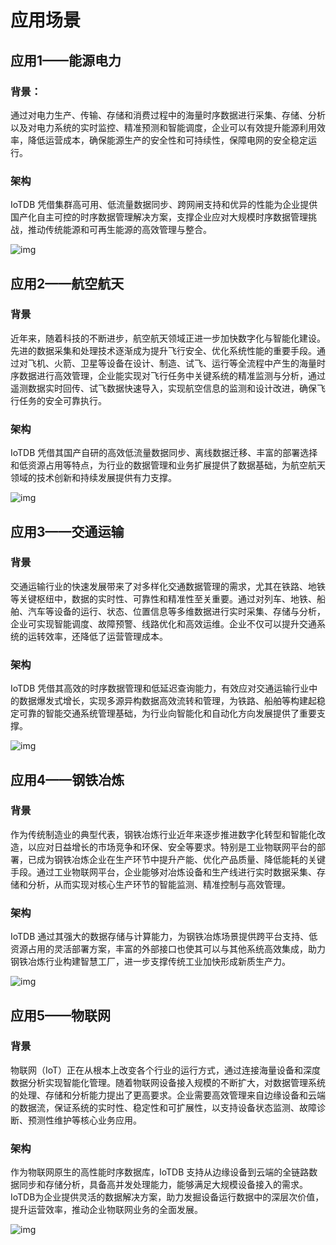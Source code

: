 <!--

    Licensed to the Apache Software Foundation (ASF) under one
    or more contributor license agreements.  See the NOTICE file
    distributed with this work for additional information
    regarding copyright ownership.  The ASF licenses this file
    to you under the Apache License, Version 2.0 (the
    "License"); you may not use this file except in compliance
    with the License.  You may obtain a copy of the License at
    
        http://www.apache.org/licenses/LICENSE-2.0
    
    Unless required by applicable law or agreed to in writing,
    software distributed under the License is distributed on an
    "AS IS" BASIS, WITHOUT WARRANTIES OR CONDITIONS OF ANY
    KIND, either express or implied.  See the License for the
    specific language governing permissions and limitations
    under the License.

-->

# 应用场景

## 应用1——能源电力

### 背景：

通过对电力生产、传输、存储和消费过程中的海量时序数据进行采集、存储、分析以及对电力系统的实时监控、精准预测和智能调度，企业可以有效提升能源利用效率，降低运营成本，确保能源生产的安全性和可持续性，保障电网的安全稳定运行。

### 架构

IoTDB 凭借集群高可用、低流量数据同步、跨网闸支持和优异的性能为企业提供国产化自主可控的时序数据管理解决方案，支撑企业应对大规模时序数据管理挑战，推动传统能源和可再生能源的高效管理与整合。

![img](/img/scenarios01.png)


## 应用2——航空航天

### 背景

近年来，随着科技的不断进步，航空航天领域正进一步加快数字化与智能化建设。先进的数据采集和处理技术逐渐成为提升飞行安全、优化系统性能的重要手段。通过对飞机、火箭、卫星等设备在设计、制造、试飞、运行等全流程中产生的海量时序数据进行高效管理，企业能实现对飞行任务中关键系统的精准监测与分析，通过遥测数据实时回传、试飞数据快速导入，实现航空信息的监测和设计改进，确保飞行任务的安全可靠执行。

### 架构

IoTDB 凭借其国产自研的高效低流量数据同步、离线数据迁移、丰富的部署选择和低资源占用等特点，为行业的数据管理和业务扩展提供了数据基础，为航空航天领域的技术创新和持续发展提供有力支撑。

![img](/img/scenarios02.png)


## 应用3——交通运输

### 背景

交通运输行业的快速发展带来了对多样化交通数据管理的需求，尤其在铁路、地铁等关键枢纽中，数据的实时性、可靠性和精准性至关重要。通过对列车、地铁、船舶、汽车等设备的运行、状态、位置信息等多维数据进行实时采集、存储与分析，企业可实现智能调度、故障预警、线路优化和高效运维。企业不仅可以提升交通系统的运转效率，还降低了运营管理成本。

### 架构

IoTDB 凭借其高效的时序数据管理和低延迟查询能力，有效应对交通运输行业中的数据爆发式增长，实现多源异构数据高效流转和管理，为铁路、船舶等构建起稳定可靠的智能交通系统管理基础，为行业向智能化和自动化方向发展提供了重要支撑。

![img](/img/scenarios03.png)


## 应用4——钢铁冶炼

### 背景

作为传统制造业的典型代表，钢铁冶炼行业近年来逐步推进数字化转型和智能化改造，以应对日益增长的市场竞争和环保、安全等要求。特别是工业物联网平台的部署，已成为钢铁冶炼企业在生产环节中提升产能、优化产品质量、降低能耗的关键手段。通过工业物联网平台，企业能够对冶炼设备和生产线进行实时数据采集、存储和分析，从而实现对核心生产环节的智能监测、精准控制与高效管理。

### 架构

IoTDB 通过其强大的数据存储与计算能力，为钢铁冶炼场景提供跨平台支持、低资源占用的灵活部署方案，丰富的外部接口也使其可以与其他系统高效集成，助力钢铁冶炼行业构建智慧工厂，进一步支撑传统工业加快形成新质生产力。

![img](/img/scenarios04.png)


## 应用5——物联网

### 背景

物联网（IoT）正在从根本上改变各个行业的运行方式，通过连接海量设备和深度数据分析实现智能化管理。随着物联网设备接入规模的不断扩大，对数据管理系统的处理、存储和分析能力提出了更高要求。企业需要高效管理来自边缘设备和云端的数据流，保证系统的实时性、稳定性和可扩展性，以支持设备状态监测、故障诊断、预测性维护等核心业务应用。

### 架构

作为物联网原生的高性能时序数据库，IoTDB 支持从边缘设备到云端的全链路数据同步和存储分析，具备高并发处理能力，能够满足大规模设备接入的需求。IoTDB为企业提供灵活的数据解决方案，助力发掘设备运行数据中的深层次价值，提升运营效率，推动企业物联网业务的全面发展。

![img](/img/scenarios05.png)